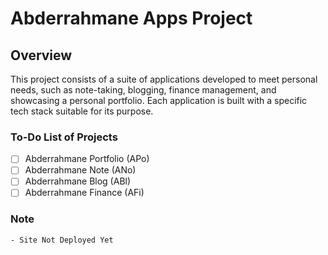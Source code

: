 # Abderrahmane Apps Project

## Overview
This project consists of a suite of applications developed to meet personal needs, such as note-taking, blogging, finance management, and showcasing a personal portfolio. Each application is built with a specific tech stack suitable for its purpose.

### To-Do List of Projects
- [ ] Abderrahmane Portfolio (APo)
- [ ] Abderrahmane Note (ANo)
- [ ] Abderrahmane Blog (ABl)
- [ ] Abderrahmane Finance (AFi)

### Note
    - Site Not Deployed Yet
